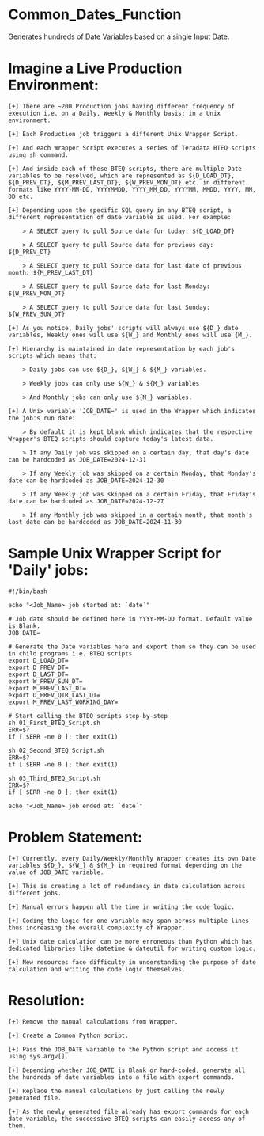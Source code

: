 # Common_Dates_Function
Generates hundreds of Date Variables based on a single Input Date.

# Imagine a Live Production Environment:

    [+] There are ~200 Production jobs having different frequency of execution i.e. on a Daily, Weekly & Monthly basis; in a Unix environment.
    
    [+] Each Production job triggers a different Unix Wrapper Script.
    
    [+] And each Wrapper Script executes a series of Teradata BTEQ scripts using sh command.
    
    [+] And inside each of these BTEQ scripts, there are multiple Date variables to be resolved, which are represented as ${D_LOAD_DT}, ${D_PREV_DT}, ${M_PREV_LAST_DT}, ${W_PREV_MON_DT} etc. in different formats like YYYY-MM-DD, YYYYMMDD, YYYY_MM_DD, YYYYMM, MMDD, YYYY, MM, DD etc.
    
    [+] Depending upon the specific SQL query in any BTEQ script, a different representation of date variable is used. For example:
        
        > A SELECT query to pull Source data for today: ${D_LOAD_DT}
        
        > A SELECT query to pull Source data for previous day: ${D_PREV_DT}
        
        > A SELECT query to pull Source data for last date of previous month: ${M_PREV_LAST_DT}
        
        > A SELECT query to pull Source data for last Monday: ${W_PREV_MON_DT}
       
        > A SELECT query to pull Source data for last Sunday: ${W_PREV_SUN_DT}
    
    [+] As you notice, Daily jobs' scripts will always use ${D_} date variables, Weekly ones will use ${W_} and Monthly ones will use {M_}.
    
    [+] Hierarchy is maintained in date representation by each job's scripts which means that:
    
        > Daily jobs can use ${D_}, ${W_} & ${M_} variables.
        
        > Weekly jobs can only use ${W_} & ${M_} variables
        
        > And Monthly jobs can only use ${M_} variables.
    
    [+] A Unix variable 'JOB_DATE=' is used in the Wrapper which indicates the job's run date:
    
        > By default it is kept blank which indicates that the respective Wrapper's BTEQ scripts should capture today's latest data.
        
        > If any Daily job was skipped on a certain day, that day's date can be hardcoded as JOB_DATE=2024-12-31
        
        > If any Weekly job was skipped on a certain Monday, that Monday's date can be hardcoded as JOB_DATE=2024-12-30
        
        > If any Weekly job was skipped on a certain Friday, that Friday's date can be hardcoded as JOB_DATE=2024-12-27
        
        > If any Monthly job was skipped in a certain month, that month's last date can be hardcoded as JOB_DATE=2024-11-30

# Sample Unix Wrapper Script for 'Daily' jobs:

    #!/bin/bash

    echo "<Job_Name> job started at: `date`"

    # Job date should be defined here in YYYY-MM-DD format. Default value is Blank.
    JOB_DATE=

    # Generate the Date variables here and export them so they can be used in child programs i.e. BTEQ scripts
    export D_LOAD_DT=
    export D_PREV_DT=
    export D_LAST_DT=
    export W_PREV_SUN_DT=
    export M_PREV_LAST_DT=
    export D_PREV_QTR_LAST_DT=
    export M_PREV_LAST_WORKING_DAY=

    # Start calling the BTEQ scripts step-by-step
    sh 01_First_BTEQ_Script.sh
    ERR=$?
    if [ $ERR -ne 0 ]; then exit(1)

    sh 02_Second_BTEQ_Script.sh
    ERR=$?
    if [ $ERR -ne 0 ]; then exit(1)

    sh 03_Third_BTEQ_Script.sh
    ERR=$?
    if [ $ERR -ne 0 ]; then exit(1)

    echo "<Job_Name> job ended at: `date`"

# Problem Statement:

    [+] Currently, every Daily/Weekly/Monthly Wrapper creates its own Date variables ${D_}, ${W_} & ${M_} in required format depending on the value of JOB_DATE variable.  
    
    [+] This is creating a lot of redundancy in date calculation across different jobs.
    
    [+] Manual errors happen all the time in writing the code logic.

    [+] Coding the logic for one variable may span across multiple lines thus increasing the overall complexity of Wrapper.

    [+] Unix date calculation can be more erroneous than Python which has dedicated libraries like datetime & dateutil for writing custom logic.
    
    [+] New resources face difficulty in understanding the purpose of date calculation and writing the code logic themselves.

# Resolution:

    [+] Remove the manual calculations from Wrapper.
    
    [+] Create a Common Python script.

    [+] Pass the JOB_DATE variable to the Python script and access it using sys.argv[].

    [+] Depending whether JOB_DATE is Blank or hard-coded, generate all the hundreds of date variables into a file with export commands.

    [+] Replace the manual calculations by just calling the newly generated file.

    [+] As the newly generated file already has export commands for each date variable, the successive BTEQ scripts can easily access any of them.
